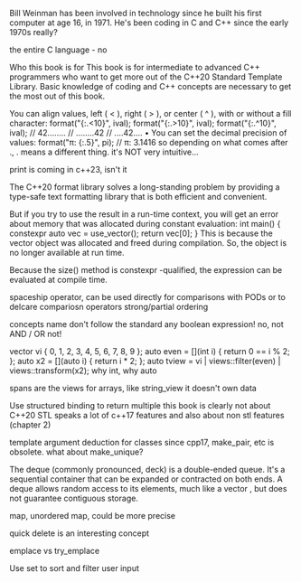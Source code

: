 Bill Weinman has been involved in technology since he built his first computer at age 16,
in 1971. He's been coding in C and C++ since the early 1970s 
really?

the entire C language - no

Who this book is for
This book is for intermediate to advanced C++ programmers who want to get more out of
the C++20 Standard Template Library. Basic knowledge of coding and C++ concepts are
necessary to get the most out of this book.


You can align values, left ( < ), right ( > ), or center ( ^ ), with or without a fill character:
format("{:.<10}", ival);
format("{:.>10}", ival);
format("{:.^10}", ival);
// 42........
// ........42
// ....42....
• You can set the decimal precision of values:
format("π: {:.5}", pi);
// π: 3.1416
so depending on what comes after ., . means a different thing. it's NOT very intuitive...

print is coming in c++23, isn't it

The C++20 format library solves a long-standing problem by providing a type-safe text
formatting library that is both efficient and convenient.



But if you try to use the result in a run-time context, you will get an error about memory
that was allocated during constant evaluation:
int main() {
constexpr auto vec = use_vector();
return vec[0];
}
This is because the vector object was allocated and freed during compilation. So, the object
is no longer available at run time.


Because the size() method is constexpr -qualified, the expression can be evaluated at
compile time.




spaceship operator, can be used directly for comparisons with PODs or to delcare compariosn operators
strong/partial ordering

concepts name don't follow the standard
any boolean expression!
no, not AND / OR
not!


vector<int> vi { 0, 1, 2, 3, 4, 5, 6, 7, 8, 9 };
auto even = [](int i) { return 0 == i % 2; };
auto x2 = [](auto i) { return i * 2; };
auto tview = vi | views::filter(even) | views::transform(x2);
why int, why auto


spans are the views for arrays, like string_view
it doesn't own data

Use structured binding to return multiple
this book is clearly not about C++20 STL
speaks a lot of c++17 features and also about non stl features (chapter 2)

template argument deduction for classes since cpp17, make_pair, etc is obsolete. what about make_unique?

The deque (commonly pronounced, deck) is a double-ended queue. It's a
sequential container that can be expanded or contracted on both ends. A deque
allows random access to its elements, much like a vector , but does not guarantee
contiguous storage.

map, unordered map, could be more precise


quick delete is an interesting concept

emplace vs try_emplace

Use set to sort and filter user input